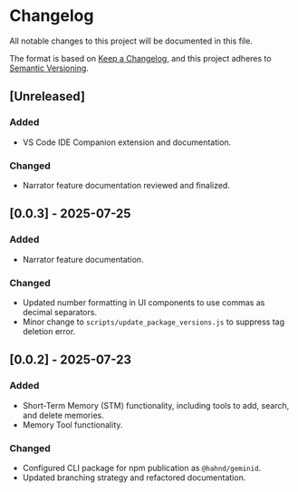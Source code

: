 # Changelog

All notable changes to this project will be documented in this file.

The format is based on [Keep a Changelog](https://keepachangelog.com/en/1.0.0/),
and this project adheres to [Semantic Versioning](https://semver.org/spec/v2.0.0.html).

## [Unreleased]

### Added

- VS Code IDE Companion extension and documentation.

### Changed

- Narrator feature documentation reviewed and finalized.

## [0.0.3] - 2025-07-25

### Added

- Narrator feature documentation.

### Changed

- Updated number formatting in UI components to use commas as decimal separators.
- Minor change to `scripts/update_package_versions.js` to suppress tag deletion error.

## [0.0.2] - 2025-07-23

### Added

- Short-Term Memory (STM) functionality, including tools to add, search, and delete memories.
- Memory Tool functionality.

### Changed

- Configured CLI package for npm publication as `@hahnd/geminid`.
- Updated branching strategy and refactored documentation.

